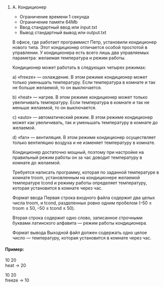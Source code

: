 1) A. Кондиционер
    * Ограничение времени 1 секунда
    * Ограничение памяти 64Mb
    * Ввод стандартный ввод или input.txt
    * Вывод стандартный вывод или output.txt

   В офисе, где работает программист Петр, установили кондиционер нового типа. Этот кондиционер отличается особой
   простотой в управлении. У кондиционера есть всего лишь два управляемых параметра: желаемая температура и режим
   работы.

   Кондиционер может работать в следующих четырех режимах:

   a) «freeze» — охлаждение. В этом режиме кондиционер может только уменьшать температуру. Если температура в комнате и
   так не
   больше желаемой, то он выключается.

   b) «heat» — нагрев. В этом режиме кондиционер может только увеличивать температуру. Если температура в комнате и так
   не
   меньше желаемой, то он выключается.

   c) «auto» — автоматический режим. В этом режиме кондиционер может как увеличивать, так и уменьшать температуру в
   комнате до
   желаемой.

   d) «fan» — вентиляция. В этом режиме кондиционер осуществляет только вентиляцию воздуха и не изменяет температуру в
   комнате.

   Кондиционер достаточно мощный, поэтому при настройке на правильный режим работы он за час доводит температуру в
   комнате
   до желаемой.

   Требуется написать программу, которая по заданной температуре в комнате troom, установленным на кондиционере желаемой
   температуре tcond и режиму работы определяет температуру, которая установится в комнате через час.

   Формат ввода
   Первая строка входного файла содержит два целых числа troom, и tcond, разделенных ровно одним пробелом (–50 ≤ troom ≤
   50, –50 ≤ tcond ≤ 50).

   Вторая строка содержит одно слово, записанное строчными буквами латинского алфавита — режим работы кондиционера.

   Формат вывода
   Выходной файл должен содержать одно целое число — температуру, которая установится в комнате через час.
#### Пример:
10 20        
heat -> 20

10 20   
freeze -> 10


